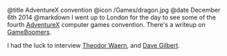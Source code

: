 @title		AdventureX convention
@icon		/Games/dragon.jpg
@date		December 6th 2014
@markdown
I went up to London for the day to see some of the fourth
[AdventureX](http://adventurexpo.org/welcome-to-adventurex/) computer games convention.
There's a writeup on [GameBoomers](http://www.gameboomers.com/Editorial/2014AdventureX/2014AdventureX.htm).

I had the luck to interview [Theodor Waern](http://www.gameboomers.com/interviews/TheodorWaern/TalkwithTheodorWaern.htm),
and [Dave Gilbert](http://www.gameboomers.com/interviews/DaveGilbert/DaveGilbert.htm).
